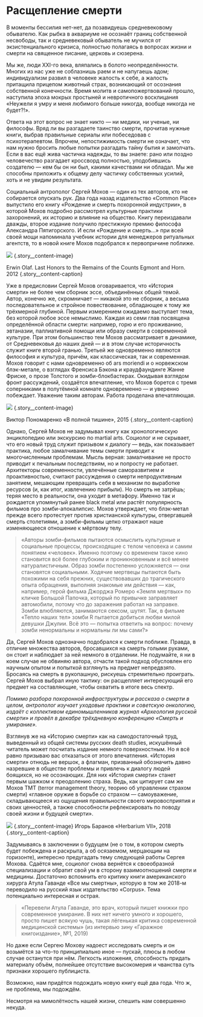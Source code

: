 
# Расщепление смерти

В моменты бессилия нет-нет, да позавидуешь средневековому обывателю. Как рыбка в аквариуме не осознаёт границ собственной несвободы, так и средневековый обыватель не мучился от экзистенциального кризиса, полностью полагаясь в вопросах жизни и смерти на священное писание, церковь и сюзерена.

Мы же, люди XXI-го века, вляпались в болото неопределённости. Многих из нас уже не соблазнишь раем и не напугаешь адом; индивидуализм развил в человеке жалость к себе, а жалость притащила прицепом животный страх, возникающий от осознания собственной конечности. Время молитв и самопожертвований прошло, наступила эпоха мокрых простыней и невротичного восклицания «Неужели я умру и меня любимого больше никогда, вообще никогда не будет?!».

Ответа на этот вопрос не знает никто — ни медики, ни ученые, ни философы. Вряд ли вы разгадаете таинство смерти, прочитав нужные книги, выбрав правильные сериалы или побеседовав с психотерапевтом. Впрочем, непостижимость смерти не означает, что нам нужно бросить любые попытки разгадать тайну бытия и замолчать. Если в вас ещё жива частичка надежды, то вы знаете: рано или поздно человечество разгадает кроссворд полностью, уподобившись создателю — кем бы он ни был, какими качествами ни обладал. Мы же способны приложить к общему делу частичку собственных усилий, хоть и не увидим результата.

Социальный антрополог Сергей Мохов — один из тех авторов, кто не собирается опускать рук. Два года назад издательство «Common Place» выпустило его книгу «Рождение и смерть похоронной индустрии», в которой Мохов подробно рассмотрел культурные практики захоронений, их историю и влияние на общество. Книгу переиздавали дважды, второе издание получило престижную премию философа Александра Пятигорского. И если «Рождение и смерть…» при всей своей мощи напоминала учебник истории для менеджеров ритуальных агентств, то в новой книге Мохов подобрался к первопричине поближе. 

![][image-1] {.story\_\_content-image}

Erwin Olaf. Last Honors to the Remains of the Counts Egmont and Horn. 2012 {.story\_\_content-caption}

Уже в предисловии Сергей Мохов оговаривается, что «История смерти» не более чем сборник эссе, объединённых общей темой. Автор, конечно же, скромничает — никакой это не сборник, а весьма последовательное и стройное повествование, обладающее к тому же трёхмерной глубиной. Первым измерением ожидаемо выступает тема, без которой любое эссе немыслимо. Каждая из семи глав посвящена определённой области смерти: например, горю и его проживанию, эвтаназии, паллиативной помощи или образу смерти в современной культуре. При этом большинство тем Мохов рассматривает в динамике, от Средневековья до наших дней — и в этом случае историчность служит книге второй гранью. Третьей же одновременно являются философия и культура, причём, как классическая, так и современная. Мохов говорит с нами одновременно об ars moriendi и о норвежском блэк-метале, о взглядах Френсиса Бэкона и краудфаундинге Жанне Фриске, о прозе Толстого и зомби-блокбастерах. Окидывая взглядом фронт рассуждений, создаётся впечатление, что Мохов борется с тремя соперниками в полутёмной комнате одновременно — и уверенно побеждает. Уважение таким авторам. Работа проделана впечатляющая.

![][image-2] {.story\_\_content-image}

Виктор Пономаренко «В полной тишине», 2015 {.story\_\_content-caption}

Однако, Сергей Мохов не задумывал книгу как хронологическую энциклопедию или экскурсию по martial arts. Социолог и не скрывает, что его новый труд служит призывом к диалогу — ведь, как показывает практика, любое замалчивание темы смерти приводит к многочисленным проблемам. Мысль верная: замалчивание не просто приводит к печальным последствиям, но и попросту не работает. Архитекторы современности, увлечённые саморазвитием и проактивностью, считают рассуждения о смерти непродуктивным занятием, мешающим превращать себя в механизм по выработке ресурсов (и, как итог, извлечению прибыли). Но смерть не затрёшь; теряя место в реальности, она уходит в метафору. Именно так и рождается упомянутый ранее black metal или растёт популярность фильмов про зомби-апокалипсис. Мохов утверждает, что блэк-метал прежде всего протестует против христианской культуры, отвергавшей смерть столетиями, а зомби-фильмы цепко отражают наше изменяющееся отношение к мёртвому телу.

> «Авторы зомби-фильмов пытаются осмыслить культурные и социальные процессы, происходящие с телом человека и самим понятием «человек». Именно поэтому со временем такое кино становится всё более глубоким и проникновенным и всё менее натуралистичным. Образ зомби постепенно усложняется — они становятся социальными. Ходячие мертвецы пытаются быть похожими на себя прежних, существовавших до трагического опыта обращения, выполняя знакомые им действия — как, например, герой фильма Джорджа Ромеро «Земля мертвых» по кличке Большой Папочка, который по привычке заправляет автомобили, потому что до заражения работал на заправке. Зомби влюбляются, занимаются сексом, шутят. Так, в фильме «Тепло наших тел» зомби R пытается добиться любви милой девушки Джулии. Всё это — попытка ответить на вопрос: почему зомби ненормальны и нормальны ли мы сами?»

Да, Сергей Мохов однозначно подобрался к смерти поближе. Правда, в отличие множества авторов, бросавшихся на смерть голыми руками, он стоит и наблюдает за ней немного в отдалении. Не подумайте, я ни в коем случае не обвиняю автора, отчасти такой подход обусловлен его научным опытом и попыткой взглянуть на предмет непредвзято. Бросаясь на смерть в рукопашную, рискуешь стремительно проиграть. Сергей Мохов выбрал иную тактику: он расщепляет интересующий его предмет на составляющие, чтобы охватить в итоге весь спектр. 

_Помимо разбора похоронной инфраструктуры и рассказа о смерти в целом, антрополог изучает уходовые практики и советскую онкологию, издаёт с коллективом единомышленников журнал «Археология русской смерти» и провёл в декабре трёхдневную конференцию «Смерть и умирание»._

Взглянув же на «Историю смерти» как на самодостаточный труд, выведенный из общей системы русских death studies, искушённый читатель может посчитать издание немного поверхностным. Но я всё равно призываю вас отказаться от этого впечатления. «История смерти» отнюдь не вершок, а флагман, призванный обозначить давно назревшие в обществе проблемы и привлечь к диалогу людей боящихся, но не осознающих. Для них «История смерти» станет первым шажком к преодолению страха. Ведь, как цитирует сам же Мохов TMT (terror management theory, теорию об управлении страхом смерти) «главное оружие в борьбе со страхом — самоуважение, складывающееся из ощущения правильности своего мировосприятия и своих ценностей, а также способности рефлексировать по поводу своей жизни и будущей смерти».

![][image-3] {.story\_\_content-image}
Игорь Баранов «Herbarium VII», 2018 {.story\_\_content-caption}

Задумываясь в заключении о будущем (не о том, в котором смерть будет побеждена и раскрыта, а об осязаемом, мерцающим на горизонте), интересно предугадать тему следующей работы Сергея Мохова. Сдаётся мне, социолог снова вернётся к своеобразной специализации и обратит свой ум в сторону взаимоотношений смерти и медицины. Достаточно вспомнить его критику книги американского хирурга Атула Гаванде «Все мы смертны», которую в том же 2018-м переводило на русский язык издательство «Corpus». Тема потенциально интересная и острая.

>    «Перевели Атула Гаванде, это врач, который пишет книжки про современное умирание. В них нет ничего умного и хорошего, просто пишет всякую чушь, такая лёгенькая критика современной медицинской системы» (из интервью зину «Гаражное книгоиздание», №1, 2019)

Но даже если Сергею Мохову надоест исследовать смерть и он возьмётся за что-то принципиально иное — пускай, плюсы в любом случае останутся при нём. Легкость изложения, способность придать материалу объём, полнейшее отсутствие высокомерия и чванства суть признаки хорошего публициста.

Возможно, нам придётся подождать новую книгу ещё два года. Что ж, не проблема, мы подождём.

Несмотря на мимолётность нашей жизни, спешить нам совершенно некуда.

[image-1]:	https://valentinagurarie.files.wordpress.com/2016/03/erwin-olaf.jpg
[image-2]:	https://shop.erarta.com/opencms/export/sites/erarta/.content/images/pictures/RP03022017001.jpg
[image-3]:	https://shop.erarta.com/opencms/export/sites/erarta/.content/images/pictures/Y17062019006.jpg